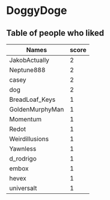 # DoggyDoge
## Table of people who liked
Names | score
--- | ---
JakobActually | 2
Neptune888 | 2
casey | 2
dog | 2
BreadLoaf_Keys | 1
GoldenMurphyMan | 1
Momentum | 1
Redot | 1
Weirdillusions | 1
Yawnless | 1
d_rodrigo | 1
embox | 1
hevex | 1
universalt | 1
